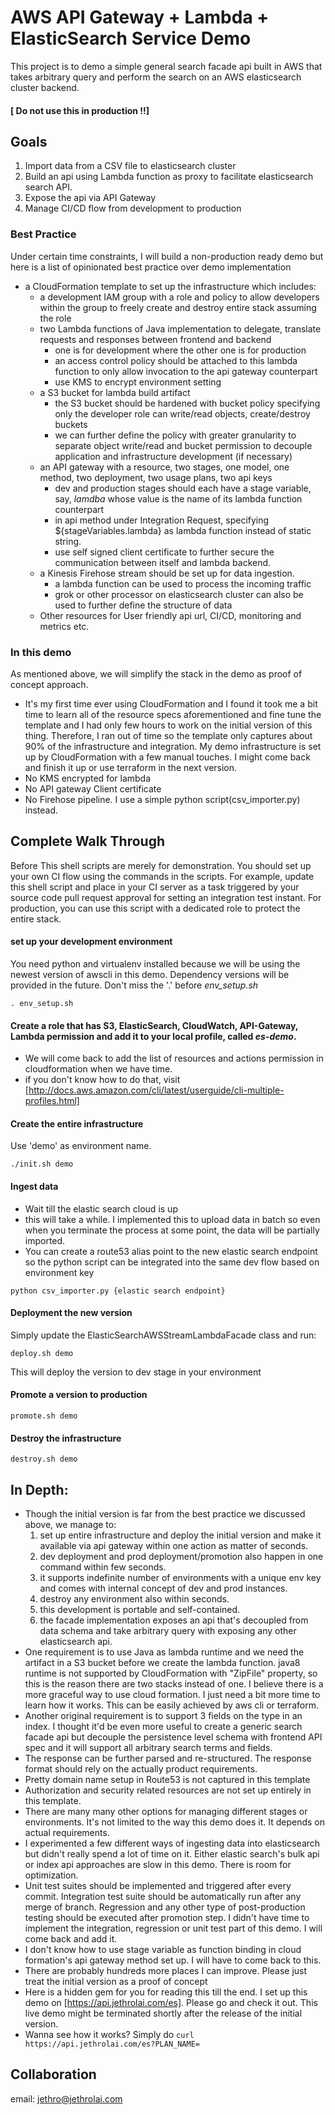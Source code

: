 # AWS API Gateway + Lambda + ElasticSearch Service Demo
This project is to demo a simple general search facade api built in AWS that takes arbitrary query and perform the search on an AWS elasticsearch cluster backend.  
#### \[ Do not use this in production !!\]

## Goals
1. Import data from a CSV file to elasticsearch cluster
1. Build an api using Lambda function as proxy to facilitate elasticsearch search API.
1. Expose the api via API Gateway
1. Manage CI/CD flow from development to production

### Best Practice
Under certain time constraints, I will build a non-production ready demo but here is a list of opinionated best practice over demo implementation

- a CloudFormation template to set up the infrastructure which includes:
  - a development IAM group with a role and policy to allow developers within the group to freely create and destroy entire stack assuming the role
  - two Lambda functions of Java implementation to delegate, translate requests and responses between frontend and backend
    - one is for development where the other one is for production
    - an access control policy should be attached to this lambda function to only allow invocation to the api gateway counterpart
    - use KMS to encrypt environment setting
  - a S3 bucket for lambda build artifact
    - the S3 bucket should be hardened with bucket policy specifying only the developer role can write/read objects, create/destroy buckets
    - we can further define the policy with greater granularity to separate object write/read and bucket permission to decouple application and infrastructure development (if necessary)
  - an API gateway with a resource, two stages, one model, one method, two deployment, two usage plans, two api keys
    - dev and production stages should each have a stage variable, say, _lamdba_ whose value is the name of its lambda function counterpart
    - in api method under Integration Request, specifying ${stageVariables.lambda} as lambda function instead of static string.
    - use self signed client certificate to further secure the communication between itself and lambda backend.
  - a Kinesis Firehose stream should be set up for data ingestion.
    - a lambda function can be used to process the incoming traffic
    - grok or other processor on elasticsearch cluster can also be used to further define the structure of data
  - Other resources for User friendly api url, CI/CD, monitoring and metrics etc.

### In this demo
As mentioned above, we will simplify the stack in the demo as proof of concept approach.
- It's my first time ever using CloudFormation and I found it took me a bit time to learn all of the resource specs aforementioned and fine tune the template and I had only few hours to work on the initial version of this thing. Therefore, I ran out of time so the template only captures about 90% of the infrastructure and integration. My demo infrastructure is set up by CloudFormation with a few manual touches. I might come back and finish it up or use terraform in the next version.
- No KMS encrypted for lambda
- No API gateway Client certificate
- No Firehose pipeline. I use a simple python script(csv_importer.py) instead.


## Complete Walk Through

Before
This shell scripts are merely for demonstration. You should set up your own CI flow using the commands in the scripts. For example, update this shell script and place in your CI server as a task triggered by your source code pull request approval for setting an integration test instant. For production, you can use this script with a dedicated role to protect the entire stack.


#### set up your development environment
You need python and virtualenv installed because we will be using the newest version of awscli in this demo.
Dependency versions will be provided in the future.
Don't miss the '.' before _env_setup.sh_
```
. env_setup.sh
```

#### Create a role that has S3, ElasticSearch, CloudWatch, API-Gateway, Lambda permission and add it to your local profile, called _es-demo_.
  * We will come back to add the list of resources and actions permission in cloudformation when we have time.
  * if you don't know how to do that, visit [http://docs.aws.amazon.com/cli/latest/userguide/cli-multiple-profiles.html]

#### Create the entire infrastructure
Use 'demo' as environment name.
```
./init.sh demo
```

#### Ingest data
  * Wait till the elastic search cloud is up
  * this will take a while. I implemented this to upload data in batch so even when you terminate the process at some point, the data will be partially imported.  
  * You can create a route53 alias point to the new elastic search endpoint so the python script can be integrated into the same dev flow based on environment key
```
python csv_importer.py {elastic search endpoint}
```

#### Deployment the new version
Simply update the ElasticSearchAWSStreamLambdaFacade class and run:
```
deploy.sh demo
```
This will deploy the version to dev stage in your environment

#### Promote a version to production
```
promote.sh demo
```

#### Destroy the infrastructure
```
destroy.sh demo
```

## In Depth:
  * Though the initial version is far from the best practice we discussed above, we manage to:
    1. set up entire infrastructure and deploy the initial version and make it available via api gateway within one action as matter of seconds.
    2. dev deployment and prod deployment/promotion also happen in one command within few seconds.
    3. it supports indefinite number of environments with a unique env key and comes with internal concept of dev and prod instances.
    4. destroy any environment also within seconds.
    5. this development is portable and self-contained.
    6. the facade implementation exposes an api that's decoupled from data schema and take arbitrary query with exposing any other elasticsearch api.
  * One requirement is to use Java as lambda runtime and we need the artifact in a S3 bucket before we create the lambda function. java8 runtime is not supported by CloudFormation with "ZipFile" property, so this is the reason there are two stacks instead of one. I believe there is a more graceful way to use cloud formation. I just need a bit more time to learn how it works. This can be easily achieved by aws cli or terraform.
  * Another original requirement is to support 3 fields on the type in an index. I thought it'd be even more useful to create a generic search facade api but decouple the persistence level schema with frontend API spec and it will support all arbitrary search terms and fields.
  * The response can be further parsed and re-structured. The response format should rely on the actually product requirements. 
  * Pretty domain name setup in Route53 is not captured in this template
  * Authorization and security related resources are not set up entirely in this template.
  * There are many many other options for managing different stages or environments. It's not limited to the way this demo does it. It depends on actual requirements.
  * I experimented a few different ways of ingesting data into elasticsearch but didn't really spend a lot of time on it. Either elastic search's bulk api or index api approaches are slow in this demo. There is room for optimization.
  * Unit test suites should be implemented and triggered after every commit. Integration test suite should be automatically run after any merge of branch. Regression and any other type of post-production testing should be executed after promotion step. I didn't have time to implement the integration, regression or unit test part of this demo. I will come back and add it.
  * I don't know how to use stage variable as function binding in cloud formation's api gateway method set up. I will have to come back to this.
  * There are probably hundreds more places I can improve. Please just treat the initial version as a proof of concept
  * Here is a hidden gem for you for reading this till the end. I set up this demo on [https://api.jethrolai.com/es]. Please go and check it out. This live demo might be terminated shortly after the release of the initial version.
  * Wanna see how it works? Simply do `curl https://api.jethrolai.com/es?PLAN_NAME=`

## Collaboration
  email: jethro@jethrolai.com
